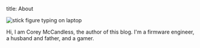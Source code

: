 title: About

![stick figure typing on laptop][avatar]

Hi, I am Corey McCandless, the author of this blog. I'm a firmware engineer, a husband and father, and a gamer.


[avatar]: {static}/images/avatar_256.png
